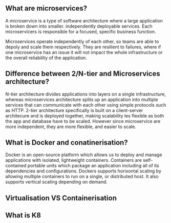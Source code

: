 ## What are microservices?

A microservice is a type of software architecture where a large application is broken down into smaller. independently deployable services. Each microservicers is responsible for a focused, specific business function. 

Microservices operate independently of each other, so teams are able to depoly and scale them respectively. They are resilient to failures, where if one microservice has an issue it will not impact the whole infrastructure or the overall reliability of the application.

## Difference between 2/N-tier and Microservices architecture?

N-tier architecture divides applications into layers on a single infrastructure, whereas microservices architecture splits up an application into multiple services that can communicate with each other using simple protocols such as HTTP. 2-tier architecture specifically is built on a client-server architecure and is deployed together, making scalability les flexible as both the app and database have to be scaled. However since microservice are more independent, they are more flexible, and easier to scale.

## What is Docker and conatinerisation?

Docker is an open-source platform which allows us to deploy and manage applications with isolated, lightweight containers. Containers are self-contained portable units which package an application including all of its dependencies and configurations. Dockers supports horixontal scaling by allowing multiple containers to run on a single, or distributed host. It also supports vertical scaling depending on demand. 

## Virtualisation VS Containerisation

## What is K8
